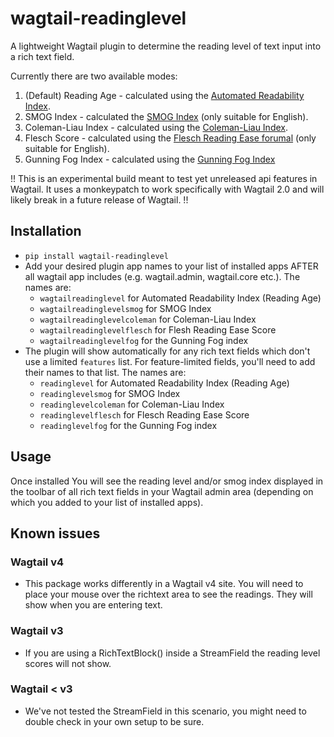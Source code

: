 # wagtail-readinglevel
A lightweight Wagtail plugin to determine the reading level of text input into a rich text field.

Currently there are two available modes:
1. (Default) Reading Age - calculated using the [Automated Readability Index](https://en.wikipedia.org/wiki/Automated_readability_index).
2. SMOG Index - calculated the [SMOG Index](https://en.wikipedia.org/wiki/SMOG) (only suitable for English).
3. Coleman-Liau Index - calculated using the [Coleman-Liau Index](https://en.wikipedia.org/wiki/Coleman%E2%80%93Liau_index).
4. Flesch Score - calculated using the [Flesch Reading Ease forumal](https://en.wikipedia.org/wiki/Flesch%E2%80%93Kincaid_readability_tests) (only suitable for English).
5. Gunning Fog Index - calculated using the [Gunning Fog Index](https://en.wikipedia.org/wiki/Gunning_fog_index)

!! This is an experimental build meant to test yet unreleased api features in Wagtail. It uses a monkeypatch to work specifically with Wagtail 2.0 and will likely break in a future release of Wagtail. !!

## Installation
- ```pip install wagtail-readinglevel```
- Add your desired plugin app names to your list of installed apps AFTER all wagtail app includes (e.g. wagtail.admin, wagtail.core etc.). The names are:
  - ```wagtailreadinglevel``` for Automated Readability Index (Reading Age)
  - ```wagtailreadinglevelsmog``` for SMOG Index
  - ```wagtailreadinglevelcoleman``` for Coleman-Liau Index
  - ```wagtailreadinglevelflesch``` for Flesh Reading Ease Score
  - ```wagtailreadinglevelfog``` for the Gunning Fog index
- The plugin will show automatically for any rich text fields which don't use a limited ```features``` list. For feature-limited fields, you'll need to add their names to that list. The names are:
  - ```readinglevel``` for Automated Readability Index (Reading Age)
  - ```readinglevelsmog``` for SMOG Index
  - ```readinglevelcoleman``` for Coleman-Liau Index
  - ```readinglevelflesch``` for Flesch Reading Ease Score
  - ```readinglevelfog``` for the Gunning Fog index

## Usage
Once installed You will see the reading level and/or smog index displayed in the toolbar of all rich text fields in your Wagtail admin area (depending on which you added to your list of installed apps).

## Known issues

### Wagtail v4

- This package works differently in a Wagtail v4 site. You will need to place your mouse over the richtext area to see the readings. They will show when you are entering text.

### Wagtail v3

- If you are using a RichTextBlock() inside a StreamField the reading level scores will not show.

### Wagtail < v3

- We've not tested the StreamField in this scenario, you might need to double check in your own setup to be sure.
